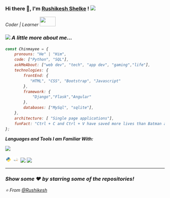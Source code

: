 
### Hi there 👋, I'm [Rushikesh Shelke](https://github.com/RushikeshShelke33) ! <img src="https://media.giphy.com/media/mGcNjsfWAjY5AEZNw6/giphy.gif" width="50"> 



<p><em> Coder | Learner </a> <img src="https://media.giphy.com/media/fxTxdsbp8AEb6Gaq2B/giphy.gif" width="50" height="30"/></br>




### <img src="https://media.giphy.com/media/VgCDAzcKvsR6OM0uWg/giphy.gif" width="50"> A little more about me...  

```javascript
const Chinmayee = {
    pronouns: "He" | "Him",
    code: ["Python", "SQL"],
    askMeAbout: ["web dev", "tech", "app dev", "gaming","life"],
    technologies: {
        frontEnd: {
           "HTML", "CSS", "Bootstrap", "Javascript"
        },
        framework: {
            "Django","Flask","Angular"
        },
        databases: ["MySql", "sqlite"],
    },
    architecture: [ "Single page applications"],
    funFact: "Ctrl + C and Ctrl + V have saved more lives than Batman and Robin."
};
```

**Languages and Tools I am Familiar With:**  

<code><img height="20" src="https://raw.githubusercontent.com/jmnote/z-icons/master/svg/python.svg"></code>

<code><img height="20" src="https://raw.githubusercontent.com/github/explore/80688e429a7d4ef2fca1e82350fe8e3517d3494d/topics/python/python.png"></code>
<code><img height="20" src="https://raw.githubusercontent.com/github/explore/80688e429a7d4ef2fca1e82350fe8e3517d3494d/topics/mysql/mysql.png"></code>
<code><img height="20" src="https://raw.githubusercontent.com/jmnote/z-icons/master/svg/github.svg"></code>
<code><img height="20" src="https://raw.githubusercontent.com/jmnote/z-icons/master/svg/bootstrap.svg"></code>





---
### Show some ❤️ by starring some of the repositories!



⭐️ From [@Rushikesh](https://github.com/RushikeshShelke33)
